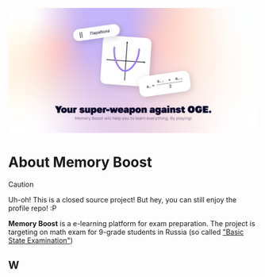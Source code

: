 ![Memory Boost Banner](https://raw.githubusercontent.com/memory-boost/.github/main/Banners/Main.svg "Memory Boost")

# About Memory Boost

> [!CAUTION]
> Uh-oh! This is a closed source project! But hey, you can still enjoy the profile repo! :P

**Memory Boost** is a e-learning platform for exam preparation. The project is targeting on math exam for 9-grade students in Russia (so called ["Basic State Examination"](https://rischool.info/en/additional-services/exams-preparation#:~:text=OGE%20(Basic%20State%20Examination)%20is,the%20Russian%20language%20are%20required.))

## W